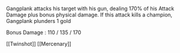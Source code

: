 Gangplank attacks his target with his gun, dealing 170% of his Attack Damage plus bonus physical damage. If this attack kills a champion, Gangplank plunders 1 gold

Bonus Damage : 110 / 135 / 170

[[Twinshot]]
[[Mercenary]]

